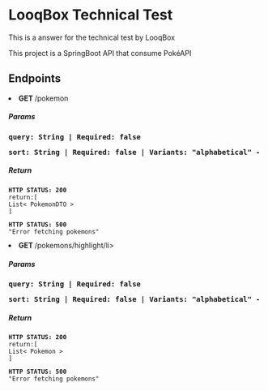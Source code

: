 <h1>LooqBox Technical Test</h1>
<p>This is a answer for the technical test by LooqBox </p>
<p>This project is a SpringBoot API that consume PokéAPI</p>
<h2>Endpoints</h2>
<li><b >GET </b>/pokemon</li>
<div>
    <h5>Params</h5>
    <span><pre><b>query: String | Required: false</b></pre></span>
    <span><pre><b>sort: String | Required: false | Variants: "alphabetical" - "length"</b></pre></span>
</div>
<div>
    <h5>Return</h5>
    <div>
   <code><pre>
<b>HTTP STATUS: 200</b>
return:[
List< PokemonDTO >
]
</pre></code>
    </div>
        <div>
   <code><pre>
<b>HTTP STATUS: 500</b>
"Error fetching pokemons" 
</pre></code>
    </div>
</div>
<li><b >GET </b>/pokemons/highlight/li>
<div>
    <h5>Params</h5>
    <span><pre><b>query: String | Required: false</b></pre></span>
    <span><pre><b>sort: String | Required: false | Variants: "alphabetical" - "length"</b></pre></span>
</div>
<div>
    <h5>Return</h5>
    <div>
   <code><pre>
<b>HTTP STATUS: 200</b>
return:[
List< Pokemon >
]
</pre></code>
    </div>
        <div>
   <code><pre>
<b>HTTP STATUS: 500</b>
"Error fetching pokemons" 
</pre></code>
    </div>
</div>